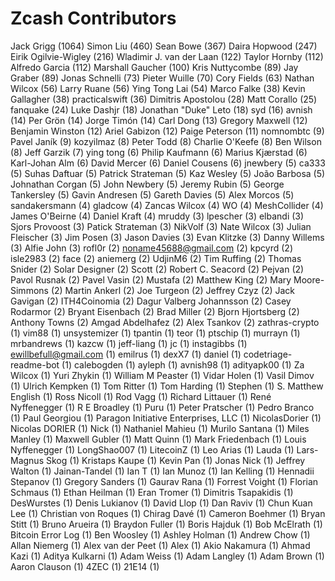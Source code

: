 Zcash Contributors
==================

Jack Grigg (1064)
Simon Liu (460)
Sean Bowe (367)
Daira Hopwood (247)
Eirik Ogilvie-Wigley (216)
Wladimir J. van der Laan (122)
Taylor Hornby (112)
Alfredo Garcia (112)
Marshall Gaucher (100)
Kris Nuttycombe (89)
Jay Graber (89)
Jonas Schnelli (73)
Pieter Wuille (70)
Cory Fields (63)
Nathan Wilcox (56)
Larry Ruane (56)
Ying Tong Lai (54)
Marco Falke (38)
Kevin Gallagher (38)
practicalswift (36)
Dimitris Apostolou (28)
Matt Corallo (25)
fanquake (24)
Luke Dashjr (18)
Jonathan "Duke" Leto (18)
syd (16)
avnish (14)
Per Grön (14)
Jorge Timón (14)
Carl Dong (13)
Gregory Maxwell (12)
Benjamin Winston (12)
Ariel Gabizon (12)
Paige Peterson (11)
nomnombtc (9)
Pavel Janík (9)
kozyilmaz (8)
Peter Todd (8)
Charlie O'Keefe (8)
Ben Wilson (8)
Jeff Garzik (7)
ying tong (6)
Philip Kaufmann (6)
Marius Kjærstad (6)
Karl-Johan Alm (6)
David Mercer (6)
Daniel Cousens (6)
jnewbery (5)
ca333 (5)
Suhas Daftuar (5)
Patrick Strateman (5)
Kaz Wesley (5)
João Barbosa (5)
Johnathan Corgan (5)
John Newbery (5)
Jeremy Rubin (5)
George Tankersley (5)
Gavin Andresen (5)
Gareth Davies (5)
Alex Morcos (5)
sandakersmann (4)
gladcow (4)
Zancas Wilcox (4)
WO (4)
MeshCollider (4)
James O'Beirne (4)
Daniel Kraft (4)
mruddy (3)
lpescher (3)
elbandi (3)
Sjors Provoost (3)
Patick Strateman (3)
NikVolf (3)
Nate Wilcox (3)
Julian Fleischer (3)
Jim Posen (3)
Jason Davies (3)
Evan Klitzke (3)
Danny Willems (3)
Alfie John (3)
rofl0r (2)
noname45688@gmail.com (2)
kpcyrd (2)
isle2983 (2)
face (2)
aniemerg (2)
UdjinM6 (2)
Tim Ruffing (2)
Thomas Snider (2)
Solar Designer (2)
Scott (2)
Robert C. Seacord (2)
Pejvan (2)
Pavol Rusnak (2)
Pavel Vasin (2)
Mustafa (2)
Matthew King (2)
Mary Moore-Simmons (2)
Martin Ankerl (2)
Joe Turgeon (2)
Jeffrey Czyz (2)
Jack Gavigan (2)
ITH4Coinomia (2)
Dagur Valberg Johannsson (2)
Casey Rodarmor (2)
Bryant Eisenbach (2)
Brad Miller (2)
Bjorn Hjortsberg (2)
Anthony Towns (2)
Amgad Abdelhafez (2)
Alex Tsankov (2)
zathras-crypto (1)
vim88 (1)
unsystemizer (1)
tpantin (1)
teor (1)
ptschip (1)
murrayn (1)
mrbandrews (1)
kazcw (1)
jeff-liang (1)
jc (1)
instagibbs (1)
ewillbefull@gmail.com (1)
emilrus (1)
dexX7 (1)
daniel (1)
codetriage-readme-bot (1)
calebogden (1)
ayleph (1)
avnish98 (1)
adityapk00 (1)
Za Wilcox (1)
Yuri Zhykin (1)
William M Peaster (1)
Vidar Holen (1)
Vasil Dimov (1)
Ulrich Kempken (1)
Tom Ritter (1)
Tom Harding (1)
Stephen (1)
S. Matthew English (1)
Ross Nicoll (1)
Rod Vagg (1)
Richard Littauer (1)
René Nyffenegger (1)
R E Broadley (1)
Puru (1)
Peter Pratscher (1)
Pedro Branco (1)
Paul Georgiou (1)
Paragon Initiative Enterprises, LLC (1)
NicolasDorier (1)
Nicolas DORIER (1)
Nick (1)
Nathaniel Mahieu (1)
Murilo Santana (1)
Miles Manley (1)
Maxwell Gubler (1)
Matt Quinn (1)
Mark Friedenbach (1)
Louis Nyffenegger (1)
LongShao007 (1)
LitecoinZ (1)
Leo Arias (1)
Lauda (1)
Lars-Magnus Skog (1)
Kristaps Kaupe (1)
Kevin Pan (1)
Jonas Nick (1)
Jeffrey Walton (1)
Jainan-Tandel (1)
Ian T (1)
Ian Munoz (1)
Ian Kelling (1)
Hennadii Stepanov (1)
Gregory Sanders (1)
Gaurav Rana (1)
Forrest Voight (1)
Florian Schmaus (1)
Ethan Heilman (1)
Eran Tromer (1)
Dimitris Tsapakidis (1)
DesWurstes (1)
Denis Lukianov (1)
David Llop (1)
Dan Raviv (1)
Chun Kuan Lee (1)
Christian von Roques (1)
Chirag Davé (1)
Cameron Boehmer (1)
Bryan Stitt (1)
Bruno Arueira (1)
Braydon Fuller (1)
Boris Hajduk (1)
Bob McElrath (1)
Bitcoin Error Log (1)
Ben Woosley (1)
Ashley Holman (1)
Andrew Chow (1)
Allan Niemerg (1)
Alex van der Peet (1)
Alex (1)
Akio Nakamura (1)
Ahmad Kazi (1)
Aditya Kulkarni (1)
Adam Weiss (1)
Adam Langley (1)
Adam Brown (1)
Aaron Clauson (1)
4ZEC (1)
21E14 (1)
